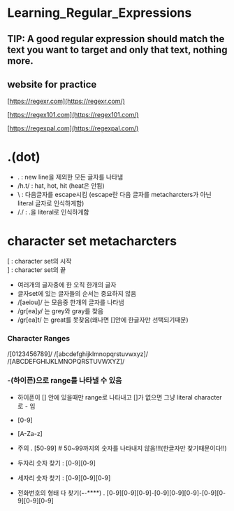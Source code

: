 # Learning_Regular_Expressions

## TIP: A good regular expression should match the text you want to target and only that text, nothing more.

## website for practice
[https://regexr.com](https://regexr.com/)

[https://regex101.com](https://regex101.com/)

[https://regexpal.com](https://regexpal.com/)

# .(dot) 
- . : new line을 제외한 모든 글자를 나타냄
- /h.t/ : hat, hot, hit (heat은 안됨)
- \ : 다음글자를 escape시킴 (escape란 다음 글자를 metacharcters가 아닌 literal 글자로 인식하게함)
- /\./ : .을 literal로 인식하게함

# character set metacharcters
\[ : character set의 시작  
\] : character set의 끝

 - 여러개의 글자중에 한 오직 한개의 글자
 - 글자set에 있는 글자들의 순서는 중요하지 않음
 - /[aeiou]/ 는 모음중 한개의 글자를 나타냄
 - /gr[ea]y/ 는 grey와 gray를 찾음
 - /gr[ea]t/ 는 great를 못찾음(왜나면 []안에 한글자만 선택되기때문)


### Character Ranges
/[0123456789]/
/[abcdefghijklmnopqrstuvwxyz]/
/[ABCDEFGHIJKLMNOPQRSTUVWXYZ]/


### -(하이픈)으로 range를 나타낼 수 있음 
- 하이픈이 [] 안에 있을때만 range로 나타내고 []가 없으면 그냥 literal character로 - 임
- [0-9]
- [A-Za-z]
- 주의
  . [50-99] # 50~99까지의 숫자를 나타내지 않음!!!(한글자만 찾기때문이다!!)
 
- 두자리 숫자 찾기 : [0-9][0-9]
- 세자리 숫자 찾기 :  [0-9][0-9][0-9]
- 전화번호의 형태 다 찾기(***-***-****)
  . [0-9][0-9][0-9]-[0-9][0-9][0-9]-[0-9][0-9][0-9][0-9]

